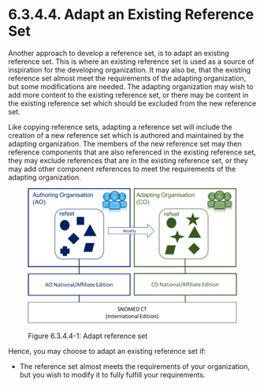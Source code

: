 # 6.3.4.4. Adapt an Existing Reference Set

Another approach to develop a reference set, is to adapt an existing reference set. This is where an existing reference set is used as a source of inspiration for the developing organization. It may also be, that the existing reference set almost meet the requirements of the adapting organization, but some modifications are needed. The adapting organization may wish to add more content to the existing reference set, or there may be content in the existing reference set which should be excluded from the new reference set.

Like copying reference sets, adapting a reference set will include the creation of a new reference set which is authored and maintained by the adapting organization. The members of the new reference set may then reference components that are also referenced in the existing reference set, they may exclude references that are in the existing reference set, or they may add other component references to meet the requirements of the adapting organization.

<figure><img src="../../../images/35985749.png" alt="" title=""><figcaption><p>Figure 6.3.4.4-1: Adapt reference set</p></figcaption></figure>

  

  

  

Hence, you may choose to adapt an existing reference set if:

  * The reference set almost meets the requirements of your organization, but you wish to modify it to fully fulfill your requirements.

